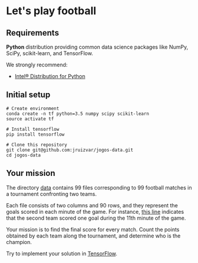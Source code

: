 # Let's play football

## Requirements
**Python** distribution providing common data science packages like NumPy, SciPy, scikit-learn, and TensorFlow. 

We strongly recommend:
- [Intel® Distribution for Python](https://software.intel.com/en-us/distribution-for-python)

## Initial setup
```shell
# Create environment
conda create -n tf python=3.5 numpy scipy scikit-learn
source activate tf

# Install tensorflow
pip install tensorflow

# Clone this repository
git clone git@github.com:jruizvar/jogos-data.git
cd jogos-data
```

## Your mission
The directory [data](https://github.com/jruizvar/jogos-data/tree/master/data) contains 99 files corresponding to 99 football matches in a tournament confronting two teams.

Each file consists of two columns and 90 rows, and they represent the goals scored in each minute of the game. For instance, [this line](https://github.com/jruizvar/jogos-data/blob/master/data/jogo1.txt#L11) indicates that the second team scored one goal during the 11th minute of the game.

Your mission is to find the final score for every match. Count the points obtained by each team along the tournament, and determine who is the champion.

Try to implement your solution in [TensorFlow](https://www.tensorflow.org/).
